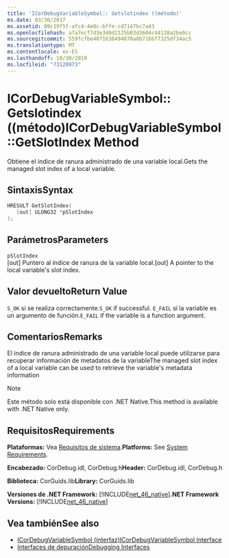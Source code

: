 ```yaml
---
title: 'ICorDebugVariableSymbol:: Getslotindex ((método)'
ms.date: 03/30/2017
ms.assetid: 09c19f5f-afc4-4e0c-bffe-cd7147bc7a43
ms.openlocfilehash: a7a7ecf7d3e3d0d2125b03d3604c44138a2be0cc
ms.sourcegitcommit: 559fcfbe4871636494870a8b716bf7325df34ac5
ms.translationtype: MT
ms.contentlocale: es-ES
ms.lasthandoff: 10/30/2019
ms.locfileid: "73120973"
---
```

# <a name="icordebugvariablesymbolgetslotindex-method"></a><span data-ttu-id="f29f1-102">ICorDebugVariableSymbol:: Getslotindex ((método)</span><span class="sxs-lookup"><span data-stu-id="f29f1-102">ICorDebugVariableSymbol::GetSlotIndex Method</span></span>
<span data-ttu-id="f29f1-103">Obtiene el índice de ranura administrado de una variable local.</span><span class="sxs-lookup"><span data-stu-id="f29f1-103">Gets the managed slot index of a local variable.</span></span>  
  
## <a name="syntax"></a><span data-ttu-id="f29f1-104">Sintaxis</span><span class="sxs-lookup"><span data-stu-id="f29f1-104">Syntax</span></span>  
  
```cpp  
HRESULT GetSlotIndex(  
   [out] ULONG32 *pSlotIndex  
);  
```  
  
## <a name="parameters"></a><span data-ttu-id="f29f1-105">Parámetros</span><span class="sxs-lookup"><span data-stu-id="f29f1-105">Parameters</span></span>  
 `pSlotIndex`  
 <span data-ttu-id="f29f1-106">[out] Puntero al índice de ranura de la variable local.</span><span class="sxs-lookup"><span data-stu-id="f29f1-106">[out] A pointer to the local variable's slot index.</span></span>  
  
## <a name="return-value"></a><span data-ttu-id="f29f1-107">Valor devuelto</span><span class="sxs-lookup"><span data-stu-id="f29f1-107">Return Value</span></span>  
 <span data-ttu-id="f29f1-108">`S_OK` si se realiza correctamente.</span><span class="sxs-lookup"><span data-stu-id="f29f1-108">`S_OK` if successful.</span></span> <span data-ttu-id="f29f1-109">`E_FAIL` si la variable es un argumento de función.</span><span class="sxs-lookup"><span data-stu-id="f29f1-109">`E_FAIL` if the variable is a function argument.</span></span>  
  
## <a name="remarks"></a><span data-ttu-id="f29f1-110">Comentarios</span><span class="sxs-lookup"><span data-stu-id="f29f1-110">Remarks</span></span>  
 <span data-ttu-id="f29f1-111">El índice de ranura administrado de una variable local puede utilizarse para recuperar información de metadatos de la variable</span><span class="sxs-lookup"><span data-stu-id="f29f1-111">The managed slot index of a local variable can be used to retrieve the variable's metadata information</span></span>  
  
> [!NOTE]
> <span data-ttu-id="f29f1-112">Este método solo está disponible con .NET Native.</span><span class="sxs-lookup"><span data-stu-id="f29f1-112">This method is available with .NET Native only.</span></span>  
  
## <a name="requirements"></a><span data-ttu-id="f29f1-113">Requisitos</span><span class="sxs-lookup"><span data-stu-id="f29f1-113">Requirements</span></span>  
 <span data-ttu-id="f29f1-114">**Plataformas:** Vea [Requisitos de sistema](../../../../docs/framework/get-started/system-requirements.md).</span><span class="sxs-lookup"><span data-stu-id="f29f1-114">**Platforms:** See [System Requirements](../../../../docs/framework/get-started/system-requirements.md).</span></span>  
  
 <span data-ttu-id="f29f1-115">**Encabezado:** CorDebug.idl, CorDebug.h</span><span class="sxs-lookup"><span data-stu-id="f29f1-115">**Header:** CorDebug.idl, CorDebug.h</span></span>  
  
 <span data-ttu-id="f29f1-116">**Biblioteca:** CorGuids.lib</span><span class="sxs-lookup"><span data-stu-id="f29f1-116">**Library:** CorGuids.lib</span></span>  
  
 <span data-ttu-id="f29f1-117">**Versiones de .NET Framework:** [!INCLUDE[net_46_native](../../../../includes/net-46-native-md.md)]</span><span class="sxs-lookup"><span data-stu-id="f29f1-117">**.NET Framework Versions:** [!INCLUDE[net_46_native](../../../../includes/net-46-native-md.md)]</span></span>  
  
## <a name="see-also"></a><span data-ttu-id="f29f1-118">Vea también</span><span class="sxs-lookup"><span data-stu-id="f29f1-118">See also</span></span>

- [<span data-ttu-id="f29f1-119">ICorDebugVariableSymbol (interfaz)</span><span class="sxs-lookup"><span data-stu-id="f29f1-119">ICorDebugVariableSymbol Interface</span></span>](../../../../docs/framework/unmanaged-api/debugging/icordebugvariablesymbol-interface.md)
- [<span data-ttu-id="f29f1-120">Interfaces de depuración</span><span class="sxs-lookup"><span data-stu-id="f29f1-120">Debugging Interfaces</span></span>](../../../../docs/framework/unmanaged-api/debugging/debugging-interfaces.md)
